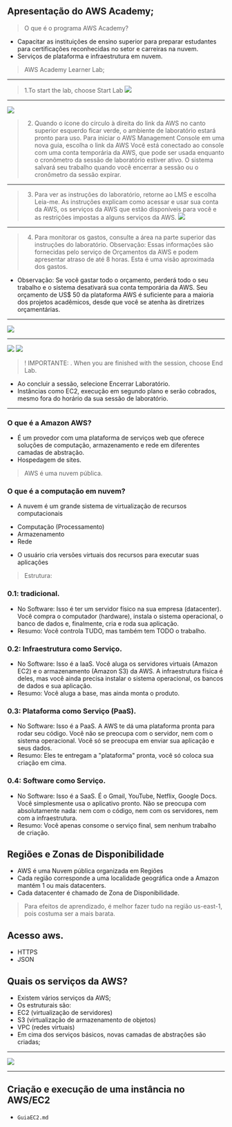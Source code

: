 ## Apresentação do AWS Academy;
> O que é o programa AWS Academy?
- Capacitar as instituições de ensino superior para preparar estudantes para certificações reconhecidas no setor e carreiras na nuvem.
- Serviços de plataforma e infraestrutura em nuvem.
> AWS Academy Learner Lab;
---
> 1.To start the lab, choose Start Lab
![](image/image.png)

---
![](image/image1.png)
> 2. Quando o ícone do círculo à direita do link da AWS no canto superior esquerdo ficar verde, o ambiente de laboratório estará pronto para uso. Para iniciar o AWS Management Console em uma nova guia, escolha o link da AWS
> Você está conectado ao console com uma conta temporária da AWS, que pode ser usada enquanto o cronômetro da sessão de laboratório estiver ativo. O sistema salvará seu trabalho quando você encerrar a sessão ou o cronômetro da sessão expirar.
---
> 3. Para ver as instruções do laboratório, retorne ao LMS e escolha Leia-me. As instruções explicam como acessar e usar sua conta da AWS, os serviços da AWS que estão disponíveis para você e as restrições impostas a alguns serviços da AWS.
![](image/image8.png)

---
> 4. Para monitorar os gastos, consulte a área na parte superior das instruções do laboratório. Observação: Essas informações são fornecidas pelo serviço de Orçamentos da AWS e podem apresentar atraso de até 8 horas. Esta é uma visão aproximada dos gastos. 
- Observação: Se você gastar todo o orçamento, perderá todo o seu trabalho e o sistema desativará sua conta temporária da AWS. Seu orçamento de US$ 50 da plataforma AWS é suficiente para a maioria dos projetos acadêmicos, desde que você se atenha às diretrizes orçamentárias.

---
![](image/image2.png)

---
![](image/image3.png)
![](image/image4.png)

> ! IMPORTANTE: . When you are finished with the session, choose End Lab.
- Ao concluir a sessão, selecione Encerrar Laboratório.
- Instâncias como EC2,  execução em segundo plano e serão cobrados, mesmo fora do horário da sua sessão de laboratório.

---
### O que é a Amazon AWS?
- É um provedor com uma plataforma de serviços web que oferece soluções de computação,
armazenamento e rede em diferentes camadas de abstração.
- Hospedagem de sites.
> AWS é uma nuvem pública.

### O que é a computação em nuvem?
* A nuvem é um grande sistema de virtualização de recursos computacionais
- Computação (Processamento)
- Armazenamento
- Rede
* O usuário cria versões virtuais dos recursos para executar suas aplicações

> Estrutura:
### 0.1: **tradicional**.
- No Software: Isso é ter um servidor físico na sua empresa (datacenter). Você compra o computador (hardware), instala o sistema operacional, o banco de dados e, finalmente, cria e roda sua aplicação.
- Resumo: Você controla TUDO, mas também tem TODO o trabalho. 


### 0.2: **Infraestrutura como Serviço**.
- No Software: Isso é a IaaS. Você aluga os servidores virtuais (Amazon EC2) e o armazenamento (Amazon S3) da AWS. A infraestrutura física é deles, mas você ainda precisa instalar o sistema operacional, os bancos de dados e sua aplicação.
- Resumo: Você aluga a base, mas ainda monta o produto.


### 0.3: **Plataforma como Serviço (PaaS)**.
- No Software: Isso é a PaaS. A AWS te dá uma plataforma pronta para rodar seu código. Você não se preocupa com o servidor, nem com o sistema operacional. Você só se preocupa em enviar sua aplicação e seus dados.
- Resumo: Eles te entregam a "plataforma" pronta, você só coloca sua criação em cima.


### 0.4: **Software como Serviço**.
- No Software: Isso é a SaaS. É o Gmail, YouTube, Netflix, Google Docs. Você simplesmente usa o aplicativo pronto. Não se preocupa com absolutamente nada: nem com o código, nem com os servidores, nem com a infraestrutura.
- Resumo: Você apenas consome o serviço final, sem nenhum trabalho de criação.



## Regiões e Zonas de Disponibilidade
- AWS é uma Nuvem pública organizada em Regiões
- Cada região corresponde a uma localidade geográfica onde a Amazon mantém
1 ou mais datacenters.
- Cada datacenter é chamado de Zona de Disponibilidade.
> Para efeitos de aprendizado, é melhor fazer tudo na região us-east-1, pois costuma ser a mais barata.

## Acesso aws.
- HTTPS
- JSON
## Quais os serviços da AWS?
- Existem vários serviços da AWS;
- Os estruturais são:
- EC2 (virtualização de servidores)
- S3 (virtualização de armazenamento de objetos)
- VPC (redes virtuais)
- Em cima dos serviços básicos, novas camadas de abstrações são criadas;

---
![](image/image7.png)

---

## Criação e execução de uma instância no AWS/EC2
- ``GuiaEC2.md``

